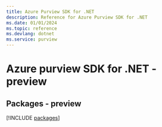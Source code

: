 ```yaml
---
title: Azure Purview SDK for .NET
description: Reference for Azure Purview SDK for .NET
ms.date: 01/01/2024
ms.topic: reference
ms.devlang: dotnet
ms.service: purview
---
```

# Azure purview SDK for .NET - preview
## Packages - preview
[!INCLUDE [packages](purview-index.md)]